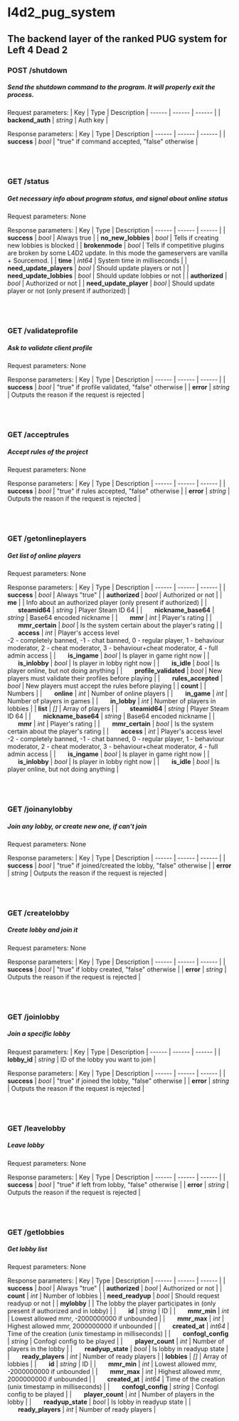 
# l4d2_pug_system
## The backend layer of the ranked PUG system for Left 4 Dead 2

### POST /shutdown
##### Send the shutdown command to the program. It will properly exit the process.
Request parameters:
| Key | Type | Description
| ------ | ------ | ------ |
| <strong>backend_auth</strong> | _string_ | Auth key |

Response parameters:
| Key | Type | Description
| ------ | ------ | ------ |
| <strong>success</strong> | _bool_ | "true" if command accepted, "false" otherwise |

<br/><br/>

### GET /status
##### Get necessary info about program status, and signal about online status
Request parameters: None

Response parameters:
| Key | Type | Description
| ------ | ------ | ------ |
| <strong>success</strong> | _bool_ | Always true |
| <strong>no_new_lobbies</strong> | _bool_ | Tells if creating new lobbies is blocked |
| <strong>brokenmode</strong> | _bool_ | Tells if competitive plugins are broken by some L4D2 update. In this mode the gameservers are vanilla + Sourcemod. |
| <strong>time</strong> | _int64_ | System time in milliseconds |
| <strong>need_update_players</strong> | _bool_ | Should update players or not |
| <strong>need_update_lobbies</strong> | _bool_ | Should update lobbies or not |
| <strong>authorized</strong> | _bool_ | Authorized or not |
| <strong>need_update_player</strong> | _bool_ | Should update player or not (only present if authorized) |

<br/><br/>

### GET /validateprofile
##### Ask to validate client profile
Request parameters: None

Response parameters:
| Key | Type | Description
| ------ | ------ | ------ |
| <strong>success</strong> | _bool_ | "true" if profile validated, "false" otherwise |
| <strong>error</strong> | _string_ | Outputs the reason if the request is rejected |

<br/><br/>

### GET /acceptrules
##### Accept rules of the project
Request parameters: None

Response parameters:
| Key | Type | Description
| ------ | ------ | ------ |
| <strong>success</strong> | _bool_ | "true" if rules accepted, "false" otherwise |
| <strong>error</strong> | _string_ | Outputs the reason if the request is rejected |

<br/><br/>

### GET /getonlineplayers
##### Get list of online players
Request parameters: None

Response parameters:
| Key | Type | Description
| ------ | ------ | ------ |
| <strong>success</strong> | _bool_ | Always "true" |
| <strong>authorized</strong> | _bool_ | Authorized or not |
| <strong>me</strong> |  | Info about an authorized player (only present if authorized) |
| &nbsp;&nbsp;&nbsp;&nbsp;&nbsp;&nbsp;<strong>steamid64</strong> | _string_ | Player Steam ID 64 |
| &nbsp;&nbsp;&nbsp;&nbsp;&nbsp;&nbsp;<strong>nickname_base64</strong> | _string_ | Base64 encoded nickname |
| &nbsp;&nbsp;&nbsp;&nbsp;&nbsp;&nbsp;<strong>mmr</strong> | _int_ | Player's rating |
| &nbsp;&nbsp;&nbsp;&nbsp;&nbsp;&nbsp;<strong>mmr_certain</strong> | _bool_ | Is the system certain about the player's rating |
| &nbsp;&nbsp;&nbsp;&nbsp;&nbsp;&nbsp;<strong>access</strong> | _int_ | Player's access level<br>-2 - completely banned, -1 - chat banned, 0 - regular player, 1 - behaviour moderator, 2 - cheat moderator, 3 - behaviour+cheat moderator, 4 - full admin access |
| &nbsp;&nbsp;&nbsp;&nbsp;&nbsp;&nbsp;<strong>is_ingame</strong> | _bool_ | Is player in game right now |
| &nbsp;&nbsp;&nbsp;&nbsp;&nbsp;&nbsp;<strong>is_inlobby</strong> | _bool_ | Is player in lobby right now |
| &nbsp;&nbsp;&nbsp;&nbsp;&nbsp;&nbsp;<strong>is_idle</strong> | _bool_ | Is player online, but not doing anything |
| &nbsp;&nbsp;&nbsp;&nbsp;&nbsp;&nbsp;<strong>profile_validated</strong> | _bool_ | New players must validate their profiles before playing |
| &nbsp;&nbsp;&nbsp;&nbsp;&nbsp;&nbsp;<strong>rules_accepted</strong> | _bool_ | New players must accept the rules before playing |
| <strong>count</strong> |  | Numbers |
| &nbsp;&nbsp;&nbsp;&nbsp;&nbsp;&nbsp;<strong>online</strong> | _int_ | Number of online players |
| &nbsp;&nbsp;&nbsp;&nbsp;&nbsp;&nbsp;<strong>in_game</strong> | _int_ | Number of players in games |
| &nbsp;&nbsp;&nbsp;&nbsp;&nbsp;&nbsp;<strong>in_lobby</strong> | _int_ | Number of players in lobbies |
| <strong>list</strong> | _[]_ | Array of players |
| &nbsp;&nbsp;&nbsp;&nbsp;&nbsp;&nbsp;<strong>steamid64</strong> | _string_ | Player Steam ID 64 |
| &nbsp;&nbsp;&nbsp;&nbsp;&nbsp;&nbsp;<strong>nickname_base64</strong> | _string_ | Base64 encoded nickname |
| &nbsp;&nbsp;&nbsp;&nbsp;&nbsp;&nbsp;<strong>mmr</strong> | _int_ | Player's rating |
| &nbsp;&nbsp;&nbsp;&nbsp;&nbsp;&nbsp;<strong>mmr_certain</strong> | _bool_ | Is the system certain about the player's rating |
| &nbsp;&nbsp;&nbsp;&nbsp;&nbsp;&nbsp;<strong>access</strong> | _int_ | Player's access level<br>-2 - completely banned, -1 - chat banned, 0 - regular player, 1 - behaviour moderator, 2 - cheat moderator, 3 - behaviour+cheat moderator, 4 - full admin access |
| &nbsp;&nbsp;&nbsp;&nbsp;&nbsp;&nbsp;<strong>is_ingame</strong> | _bool_ | Is player in game right now |
| &nbsp;&nbsp;&nbsp;&nbsp;&nbsp;&nbsp;<strong>is_inlobby</strong> | _bool_ | Is player in lobby right now |
| &nbsp;&nbsp;&nbsp;&nbsp;&nbsp;&nbsp;<strong>is_idle</strong> | _bool_ | Is player online, but not doing anything |

<br/><br/>

### GET /joinanylobby
##### Join any lobby, or create new one, if can't join
Request parameters: None

Response parameters:
| Key | Type | Description
| ------ | ------ | ------ |
| <strong>success</strong> | _bool_ | "true" if joined/created the lobby, "false" otherwise |
| <strong>error</strong> | _string_ | Outputs the reason if the request is rejected |

<br/><br/>

### GET /createlobby
##### Create lobby and join it
Request parameters: None

Response parameters:
| Key | Type | Description
| ------ | ------ | ------ |
| <strong>success</strong> | _bool_ | "true" if lobby created, "false" otherwise |
| <strong>error</strong> | _string_ | Outputs the reason if the request is rejected |

<br/><br/>

### GET /joinlobby
##### Join a specific lobby
Request parameters:
| Key | Type | Description
| ------ | ------ | ------ |
| <strong>lobby_id</strong> | _string_ | ID of the lobby you want to join |

Response parameters:
| Key | Type | Description
| ------ | ------ | ------ |
| <strong>success</strong> | _bool_ | "true" if joined the lobby, "false" otherwise |
| <strong>error</strong> | _string_ | Outputs the reason if the request is rejected |

<br/><br/>

### GET /leavelobby
##### Leave lobby
Request parameters: None

Response parameters:
| Key | Type | Description
| ------ | ------ | ------ |
| <strong>success</strong> | _bool_ | "true" if left from lobby, "false" otherwise |
| <strong>error</strong> | _string_ | Outputs the reason if the request is rejected |

<br/><br/>

### GET /getlobbies
##### Get lobby list
Request parameters: None

Response parameters:
| Key | Type | Description
| ------ | ------ | ------ |
| <strong>success</strong> | _bool_ | Always "true" |
| <strong>authorized</strong> | _bool_ | Authorized or not |
| <strong>count</strong> | _int_ | Number of lobbies |
| <strong>need_readyup</strong> | _bool_ | Should request readyup or not |
| <strong>mylobby</strong> |  | The lobby the player participates in (only present if authorized and in lobby) |
| &nbsp;&nbsp;&nbsp;&nbsp;&nbsp;&nbsp;<strong>id</strong> | _string_ | ID |
| &nbsp;&nbsp;&nbsp;&nbsp;&nbsp;&nbsp;<strong>mmr_min</strong> | _int_ | Lowest allowed mmr, -2000000000 if unbounded |
| &nbsp;&nbsp;&nbsp;&nbsp;&nbsp;&nbsp;<strong>mmr_max</strong> | _int_ | Highest allowed mmr, 2000000000 if unbounded |
| &nbsp;&nbsp;&nbsp;&nbsp;&nbsp;&nbsp;<strong>created_at</strong> | _int64_ | Time of the creation (unix timestamp in milliseconds) |
| &nbsp;&nbsp;&nbsp;&nbsp;&nbsp;&nbsp;<strong>confogl_config</strong> | _string_ | Confogl config to be played |
| &nbsp;&nbsp;&nbsp;&nbsp;&nbsp;&nbsp;<strong>player_count</strong> | _int_ | Number of players in the lobby |
| &nbsp;&nbsp;&nbsp;&nbsp;&nbsp;&nbsp;<strong>readyup_state</strong> | _bool_ | Is lobby in readyup state |
| &nbsp;&nbsp;&nbsp;&nbsp;&nbsp;&nbsp;<strong>ready_players</strong> | _int_ | Number of ready players |
| <strong>lobbies</strong> | _[]_ | Array of lobbies |
| &nbsp;&nbsp;&nbsp;&nbsp;&nbsp;&nbsp;<strong>id</strong> | _string_ | ID |
| &nbsp;&nbsp;&nbsp;&nbsp;&nbsp;&nbsp;<strong>mmr_min</strong> | _int_ | Lowest allowed mmr, -2000000000 if unbounded |
| &nbsp;&nbsp;&nbsp;&nbsp;&nbsp;&nbsp;<strong>mmr_max</strong> | _int_ | Highest allowed mmr, 2000000000 if unbounded |
| &nbsp;&nbsp;&nbsp;&nbsp;&nbsp;&nbsp;<strong>created_at</strong> | _int64_ | Time of the creation (unix timestamp in milliseconds) |
| &nbsp;&nbsp;&nbsp;&nbsp;&nbsp;&nbsp;<strong>confogl_config</strong> | _string_ | Confogl config to be played |
| &nbsp;&nbsp;&nbsp;&nbsp;&nbsp;&nbsp;<strong>player_count</strong> | _int_ | Number of players in the lobby |
| &nbsp;&nbsp;&nbsp;&nbsp;&nbsp;&nbsp;<strong>readyup_state</strong> | _bool_ | Is lobby in readyup state |
| &nbsp;&nbsp;&nbsp;&nbsp;&nbsp;&nbsp;<strong>ready_players</strong> | _int_ | Number of ready players |

